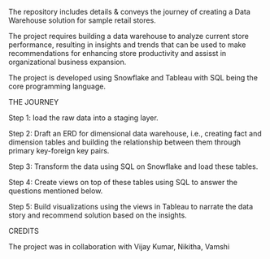The repository includes details & conveys the journey of creating a Data Warehouse solution for sample retail stores. 

The project requires building a data warehouse to analyze current store performance, resulting in insights and trends that can be used to make recommendations for enhancing store productivity and assisst in organizational business expansion.

The project is developed using Snowflake and Tableau with SQL being the core programming language.

THE JOURNEY

Step 1: load the raw data into a staging layer.

Step 2: Draft an ERD for dimensional data warehouse, i.e., creating fact and dimension tables and building the relationship between them through primary key-foreign key pairs.

Step 3: Transform the data using SQL on Snowflake and load these tables.

Step 4: Create views on top of these tables using SQL to answer the questions mentioned below.

Step 5: Build visualizations using the views in Tableau to narrate the data story and recommend solution based on the insights.

CREDITS

The project was in collaboration with Vijay Kumar, Nikitha, Vamshi
